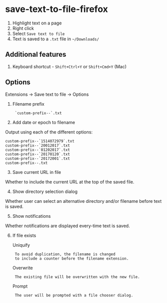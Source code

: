 save-text-to-file-firefox
==

1. Highlight text on a page
2. Right click
3. Select `Save text to file`
4. Text is saved to a `.txt` file in `~/Downloads/`

## Additional features

1. Keyboard shortcut - `Shift+Ctrl+Y` or `Shift+Cmd+Y` (Mac)

## Options

Extensions -> Save text to file -> Options

1. Filename prefix

        `custom-prefix--`.txt

2. Add date or epoch to filename

Output using each of the different options:

    custom-prefix--`1514072979`.txt
    custom-prefix--`20012017`.txt
    custom-prefix--`01202017`.txt
    custom-prefix--`20170120`.txt
    custom-prefix--`20172001`.txt
    custom-prefix--.txt

3. Save current URL in file

Whether to include the current URL at the top of the saved file.

4. Show directory selection dialog

Whether user can select an alternative directory and/or filename before text is saved.

5. Show notifications

Whether notifications are displayed every-time text is saved.

6. If file exists

    Uniquify

        To avoid duplication, the filename is changed
        to include a counter before the filename extension.

    Overwrite

        The existing file will be overwritten with the new file.

    Prompt

        The user will be prompted with a file chooser dialog.
